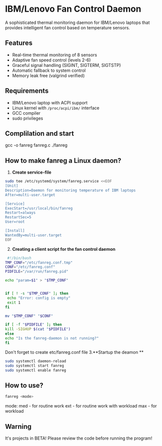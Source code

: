 # IBM/Lenovo Fan Control Daemon

A sophisticated thermal monitoring daemon for IBM/Lenovo laptops that provides intelligent fan control based on temperature sensors.

## Features

- Real-time thermal monitoring of 8 sensors
- Adaptive fan speed control (levels 2-6)
- Graceful signal handling (SIGINT, SIGTERM, SIGTSTP)
- Automatic fallback to system control
- Memory leak free (valgrind verified)

## Requirements

- IBM/Lenovo laptop with ACPI support
- Linux kernel with `/proc/acpi/ibm/` interface
- GCC compiler
- sudo privileges

## Complilation and start
gcc -o fanreg fanreg.c
./fanreg

## How to make fanreg a Linux daemon?
1. **Create service-file**
```bash
sudo tee /etc/systemd/system/fanreg.service <<EOF
[Unit]
Description=Daemon for monitoring temperature of IBM laptops
After=multi-user.target

[Service]
ExecStart=/usr/local/bin/fanreg
Restart=always
RestartSec=5
User=root

[Install]
WantedBy=multi-user.target
EOF
```
2. **Creating a client script for the fan control daemon**
 ```bash
  #!/bin/bash
TMP_CONF="/etc/fanreg.conf.tmp"
CONF="/etc/fanreg.conf"
PIDFILE="/var/run/fanreg.pid"

echo "param=$1" > "$TMP_CONF"


if [ ! -s "$TMP_CONF" ]; then
  echo "Еrror: config is empty"
  exit 1
fi

mv "$TMP_CONF" "$CONF"

if [ -f "$PIDFILE" ]; then
 kill -SIGHUP $(cat "$PIDFILE")
else
 echo "Is the fanreg-daemon is not running?"
fi
````
Don't forget to create etc/fanreg.conf file
3.**Startup the deamon **
```bash
sudo systemctl daemon-reload
sudo systemctl start fanreg
sudo systemctl enable fanreg
```

## How to use?
```bash
fanreg <mode>
```
mode:
med - for routine work 
ext - for routine work with workload
max - for workload

## Warning
It's projects in BETA!
Please review the code before running the program!



